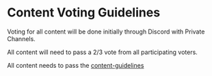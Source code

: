 # Content Voting Guidelines

Voting for all content will be done initially through Discord with Private Channels.

All content will need to pass a 2/3 vote from all participating voters.&#x20;

All content needs to pass the [content-guidelines](../group-1/content-guidelines/ "mention")

